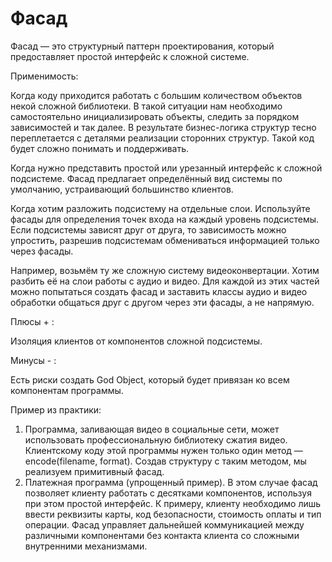 # Фасад

Фасад — это структурный паттерн проектирования, который предоставляет простой интерфейс к сложной системе.

Применимость:

Когда коду приходится работать с большим количеством объектов некой сложной библиотеки. В такой ситуации нам необходимо
самостоятельно инициализировать объекты, следить за порядком зависимостей и так далее. В результате
бизнес-логика структур тесно переплетается с деталями реализации сторонних структур. Такой код будет сложно понимать и
поддерживать.

Когда нужно представить простой или урезанный интерфейс к сложной подсистеме. Фасад предлагает определённый вид
системы по умолчанию, устраивающий большинство клиентов.

Когда хотим разложить подсистему на отдельные слои.
Используйте фасады для определения точек входа на каждый уровень подсистемы. Если подсистемы зависят друг от друга, то
зависимость можно упростить, разрешив подсистемам обмениваться информацией только через фасады.

Например, возьмём ту же сложную систему видеоконвертации. Хотим разбить её на слои работы с аудио и видео. Для
каждой из этих частей можно попытаться создать фасад и заставить классы аудио и видео обработки общаться друг с другом
через эти фасады, а не напрямую.

Плюсы + :

Изоляция клиентов от компонентов сложной подсистемы.

Минусы - :

Есть риски создать God Object, который будет привязан ко всем компонентам программы.

Пример из практики:

1) Программа, заливающая видео в социальные сети, может использовать профессиональную библиотеку сжатия видео.
   Клиентскому коду этой программы нужен только один метод — encode(filename, format).
   Создав структуру с таким методом, мы реализуем примитивный фасад.
2) Платежная программа (упрощенный пример). В этом случае фасад позволяет клиенту работать с десятками компонентов,
   используя при этом простой интерфейс. К примеру, клиенту необходимо лишь ввести реквизиты карты, код безопасности,
   стоимость оплаты и тип операции. Фасад управляет дальнейшей коммуникацией между различными компонентами без контакта
   клиента со сложными внутренними механизмами.
